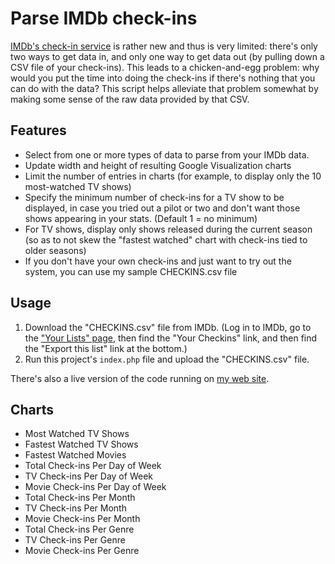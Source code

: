 Parse IMDb check-ins
====================

[IMDb's check-in service](http://www.imdb.com/help/search?domain=helpdesk_faq&index=1&file=checkins) is rather new and thus is very limited: there's only two ways to get data in, and only one way to get data out (by pulling down a CSV file of your check-ins). This leads to a chicken-and-egg problem: why would you put the time into doing the check-ins if there's nothing that you can do with the data? This script helps alleviate that problem somewhat by making some sense of the raw data provided by that CSV.

## Features

* Select from one or more types of data to parse from your IMDb data.
* Update width and height of resulting Google Visualization charts
* Limit the number of entries in charts (for example, to display only the 10 most-watched TV shows)
* Specify the minimum number of check-ins for a TV show to be displayed, in case you tried out a pilot or two and don't want those shows appearing in your stats. (Default 1 = no minimum)
* For TV shows, display only shows released during the current season (so as to not skew the "fastest watched" chart with check-ins tied to older seasons)
* If you don't have your own check-ins and just want to try out the system, you can use my sample CHECKINS.csv file

## Usage

1. Download the "CHECKINS.csv" file from IMDb. (Log in to IMDb, go to the ["Your Lists" page](http://www.imdb.com/profile/lists), then find the "Your Checkins" link, and then find the "Export this list" link at the bottom.)
2. Run this project's `index.php` file and upload the "CHECKINS.csv" file.

There's also a live version of the code running on [my web site](http://www.curtisgibby.com/parse_imdb_checkins/index.php).

## Charts

* Most Watched TV Shows
* Fastest Watched TV Shows
* Fastest Watched Movies
* Total Check-ins Per Day of Week
* TV Check-ins Per Day of Week
* Movie Check-ins Per Day of Week
* Total Check-ins Per Month
* TV Check-ins Per Month
* Movie Check-ins Per Month
* Total Check-ins Per Genre
* TV Check-ins Per Genre
* Movie Check-ins Per Genre